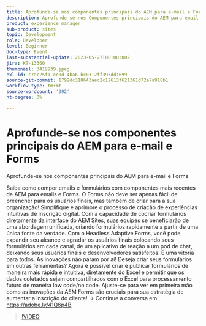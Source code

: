 ```yaml
---
title: Aprofunde-se nos componentes principais do AEM para e-mail e Forms
description: Aprofunde-se nos Componentes principais do AEM para email e formuláriosSaiba como compor emails e formulários com os componentes mais recentes do AEM para emails e Forms. O Forms não deve ser apenas fácil de preencher para os usuários finais, mas também de criar para a sua organização! Simplifique e aprimore o processo de criação de experiências intuitivas de inscrição digital. Com a capacidade de cocriar formulários diretamente da interface do AEM Sites, suas equipes se beneficiarão de uma abordagem unificada, criando formulários rapidamente a partir de uma única fonte da verdade. Com o Headless Adaptive Forms, você pode expandir seu alcance e agradar os usuários finais colocando seus formulários em cada canal, de um aplicativo de reação a um pod de chat, deixando seus usuários finais e desenvolvedores satisfeitos. É uma vitória para todos. As inovações não param por aí! Deseja criar seus formulários em outras ferramentas? Agora é possível criar e publicar formulários de maneira mais rápida e intuitiva, diretamente do Excel e permitir que os dados coletados sejam compartilhados com o Excel para processamento futuro de maneira low code/no code. Ajuste-se para ver em primeira mão como as inovações da AEM Forms são cruciais para sua estratégia de aumentar a inscrição do cliente!
product: experience manager
sub-product: sites
topic: Development
role: Developer
level: Beginner
doc-type: Event
last-substantial-update: 2023-05-27T00:00:00Z
jira: KT-13360
thumbnail: 3419939.jpeg
exl-id: c7ac25f1-ec0d-4ba6-bc03-2ff393dd1699
source-git-commit: 1792dc318643aec2c12613f621361d72a7a918b1
workflow-type: tm+mt
source-wordcount: '392'
ht-degree: 0%

---
```


# Aprofunde-se nos componentes principais do AEM para e-mail e Forms

Aprofunde-se nos componentes principais do AEM para e-mail e Forms

Saiba como compor emails e formulários com componentes mais recentes de AEM para emails e Forms. O Forms não deve ser apenas fácil de preencher para os usuários finais, mas também de criar para a sua organização! Simplifique e aprimore o processo de criação de experiências intuitivas de inscrição digital. Com a capacidade de cocriar formulários diretamente da interface do AEM Sites, suas equipes se beneficiarão de uma abordagem unificada, criando formulários rapidamente a partir de uma única fonte da verdade. Com o Headless Adaptive Forms, você pode expandir seu alcance e agradar os usuários finais colocando seus formulários em cada canal, de um aplicativo de reação a um pod de chat, deixando seus usuários finais e desenvolvedores satisfeitos. É uma vitória para todos. As inovações não param por aí! Deseja criar seus formulários em outras ferramentas? Agora é possível criar e publicar formulários de maneira mais rápida e intuitiva, diretamente do Excel e permitir que os dados coletados sejam compartilhados com o Excel para processamento futuro de maneira low code/no code. Ajuste-se para ver em primeira mão como as inovações da AEM Forms são cruciais para sua estratégia de aumentar a inscrição do cliente! → Continue a conversa em: https://adobe.ly/41Q6p4B

>[!VIDEO](https://video.tv.adobe.com/v/3419939/?learn=on)
